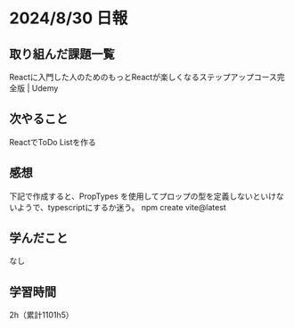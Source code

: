 # 2024/8/30 日報
## 取り組んだ課題一覧
Reactに入門した人のためのもっとReactが楽しくなるステップアップコース完全版 | Udemy

## 次やること
ReactでToDo Listを作る

## 感想
下記で作成すると、PropTypes を使用してプロップの型を定義しないといけないようで、typescriptにするか迷う。
npm create vite@latest


## 学んだこと
なし

## 学習時間
2h（累計1101h5）
